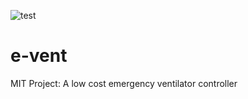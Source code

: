 ![test](https://github.com/mit-drl/e-vent/workflows/test/badge.svg)

# e-vent
MIT Project: A low cost emergency ventilator controller
